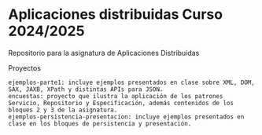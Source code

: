 # Aplicaciones distribuidas Curso 2024/2025
Repositorio para la asignatura de Aplicaciones Distribuidas

Proyectos

    ejemplos-parte1: incluye ejemplos presentados en clase sobre XML, DOM, SAX, JAXB, XPath y distintas APIs para JSON.
    encuestas: proyecto que ilustra la aplicación de los patrones Servicio, Repositorio y Especificación, además contenidos de los bloques 2 y 3 de la asignatura.
    ejemplos-persistencia-presentacion: incluye ejemplos presentados en clase en los bloques de persistencia y presentación.

